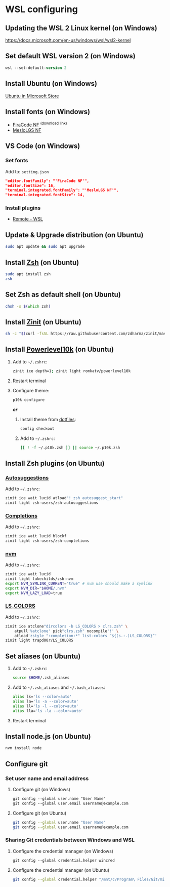 # WSL configuring

## Updating the WSL 2 Linux kernel (on Windows)

<https://docs.microsoft.com/en-us/windows/wsl/wsl2-kernel>

## Set default WSL version 2 (on Windows)

```ps
wsl --set-default-version 2
```

## Install Ubuntu (on Windows)

[Ubuntu in Microsoft Store](https://www.microsoft.com/en-us/p/ubuntu/9nblggh4msv6)

## Install fonts (on Windows)

- [FiraCode NF](https://github.com/ryanoasis/nerd-fonts/releases/latest/download/FiraCode.zip) <sup>(download link)</sup>
- [MesloLGS NF](https://github.com/romkatv/powerlevel10k#meslo-nerd-font-patched-for-powerlevel10k)

## VS Code (on Windows)

### Set fonts

Add to: `setting.json`

```json
"editor.fontFamily": "'FiraCode NF'",
"editor.fontSize": 16,
"terminal.integrated.fontFamily": "'MesloLGS NF'",
"terminal.integrated.fontSize": 14,
```

### Install plugins

- [Remote - WSL](https://marketplace.visualstudio.com/items?itemName=ms-vscode-remote.remote-wsl)

## Update & Upgrade distribution (on Ubuntu)

```bash
sudo apt update && sudo apt upgrade
```

## Install [Zsh](https://github.com/zsh-users/zsh) (on Ubuntu)

```bash
sudo apt install zsh
zsh
```

## Set Zsh as default shell (on Ubuntu)

```zsh
chsh -s $(which zsh)
```

## Install [Zinit](https://github.com/zdharma/zinit) (on Ubuntu)

```zsh
sh -c "$(curl -fsSL https://raw.githubusercontent.com/zdharma/zinit/master/doc/install.sh)"
```

## Install [Powerlevel10k](https://github.com/romkatv/powerlevel10k) (on Ubuntu)

1. Add to `~/.zshrc`:

   ```zsh
   zinit ice depth=1; zinit light romkatv/powerlevel10k
   ```

2. Restart terminal

3. Configure theme:

   ```zsh
   p10k configure
   ```

   **_or_**

   1. Install theme from [dotfiles](https://www.atlassian.com/git/tutorials/dotfiles):

      ```zsh
      config checkout
      ```

   2. Add to `~/.zshrc`:

      ```zsh
      [[ ! -f ~/.p10k.zsh ]] || source ~/.p10k.zsh
      ```

## Install Zsh plugins (on Ubuntu)

### [Autosuggestions](https://github.com/zsh-users/zsh-autosuggestions)

Add to `~/.zshrc`:

```zsh
zinit ice wait lucid atload"!_zsh_autosuggest_start"
zinit light zsh-users/zsh-autosuggestions
```

### [Completions](https://github.com/zsh-users/zsh-completions)

Add to `~/.zshrc`:

```zsh
zinit ice wait lucid blockf
zinit light zsh-users/zsh-completions
```

### [nvm](https://github.com/lukechilds/zsh-nvm)

Add to `~/.zshrc`:

```zsh
zinit ice wait lucid
zinit light lukechilds/zsh-nvm
export NVM_SYMLINK_CURRENT="true" # nvm use should make a symlink
export NVM_DIR="$HOME/.nvm"
export NVM_LAZY_LOAD=true
```

### [LS_COLORS](https://github.com/trapd00r/LS_COLORS)

Add to `~/.zshrc`:

```zsh
zinit ice atclone"dircolors -b LS_COLORS > clrs.zsh" \
    atpull'%atclone' pick"clrs.zsh" nocompile'!' \
    atload'zstyle ":completion:*" list-colors “${(s.:.)LS_COLORS}”'
zinit light trapd00r/LS_COLORS
```

## Set aliases (on Ubuntu)

1. Add to `~/.zshrc`:

   ```zsh
   source $HOME/.zsh_aliases
   ```

2. Add to `~/.zsh_aliases` and `~/.bash_aliases`:

   ```zsh
   alias ls='ls --color=auto'
   alias la='ls -a --color=auto'
   alias ll='ls -l --color=auto'
   alias lla='ls -la --color=auto'
   ```

3. Restart terminal

## Install node.js (on Ubuntu)

```zsh
nvm install node
```

## Configure git

### Set user name and email address

1. Configure git (on Windows)

   ```ps
   git config --global user.name "User Name"
   git config --global user.email username@example.com
   ```

2. Configure git (on Ubuntu)

   ```zsh
   git config --global user.name "User Name"
   git config --global user.email username@example.com
   ```

### Sharing Git credentials between Windows and WSL

1. Configure the credential manager (on Windows)

   ```ps
   git config --global credential.helper wincred
   ```

2. Configure the credential manager (on Ubuntu)

   ```zsh
   git config --global credential.helper "/mnt/c/Program\ Files/Git/mingw64/libexec/git-core/git-credential-wincred.exe"
   ```
